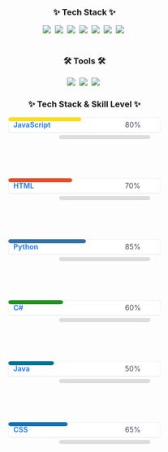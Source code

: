 <!-- 내용 부분 -->
<h3 align="center">✨ Tech Stack ✨</h3>
<div align="center">
  <img src="https://img.shields.io/badge/javascript-F7DF1E.svg?style=for-the-badge&logo=javascript&logoColor=20232a" />&nbsp;
  <img src="https://img.shields.io/badge/html5-E34F26.svg?style=for-the-badge&logo=html5&logoColor=white" />&nbsp;
  <img src="https://img.shields.io/badge/css3-1572B6.svg?style=for-the-badge&logo=css3&logoColor=white" />&nbsp;
  <img src="https://img.shields.io/badge/java-007396.svg?style=for-the-badge&logo=java&logoColor=white" />&nbsp;
  <img src="https://img.shields.io/badge/c%23-239120.svg?style=for-the-badge&logo=c-sharp&logoColor=white" />&nbsp;
  <img src="https://img.shields.io/badge/python-3670A0?style=for-the-badge&logo=python&logoColor=ffdd54" />&nbsp;
  <img src="https://img.shields.io/badge/lua-2C2D72.svg?style=for-the-badge&logo=lua&logoColor=white" />&nbsp;
</div>

<br>

<h3 align="center">🛠 Tools 🛠</h3>
<div align="center">
  <img src="https://img.shields.io/badge/git-F05033.svg?style=for-the-badge&logo=git&logoColor=white" />&nbsp;
  <img src="https://img.shields.io/badge/github-181717.svg?style=for-the-badge&logo=github&logoColor=white" />&nbsp;
  <img src="https://img.shields.io/badge/Notion-F3F3F3.svg?style=for-the-badge&logo=notion&logoColor=black" />&nbsp;
</div>

<!-- 내용 부분 -->
<h3 align="center">✨ Tech Stack & Skill Level ✨</h3>
<div align="center">
  <!-- JavaScript -->
  <svg width="300" height="120" viewBox="0 0 300 120" fill="none" xmlns="http://www.w3.org/2000/svg">
    <rect x="0" y="0" rx="5" ry="5" width="300" height="30" fill="#fff" stroke="#e4e2e2" />
    <text x="10" y="20" font-size="14" fill="#2f80ed" font-weight="bold">JavaScript</text>
    <text x="230" y="20" font-size="14" fill="#434d58">80%</text>
    <rect x="100" y="35" width="180" height="8" fill="#ddd" rx="5" />
    <rect width="144" height="8" fill="#F7DF1E" rx="5" />
  </svg>
  
  <!-- HTML -->
  <svg width="300" height="120" viewBox="0 0 300 120" fill="none" xmlns="http://www.w3.org/2000/svg">
    <rect x="0" y="0" rx="5" ry="5" width="300" height="30" fill="#fff" stroke="#e4e2e2" />
    <text x="10" y="20" font-size="14" fill="#2f80ed" font-weight="bold">HTML</text>
    <text x="230" y="20" font-size="14" fill="#434d58">70%</text>
    <rect x="100" y="35" width="180" height="8" fill="#ddd" rx="5" />
    <rect width="126" height="8" fill="#E34F26" rx="5" />
  </svg>

  <!-- Python -->
  <svg width="300" height="120" viewBox="0 0 300 120" fill="none" xmlns="http://www.w3.org/2000/svg">
    <rect x="0" y="0" rx="5" ry="5" width="300" height="30" fill="#fff" stroke="#e4e2e2" />
    <text x="10" y="20" font-size="14" fill="#2f80ed" font-weight="bold">Python</text>
    <text x="230" y="20" font-size="14" fill="#434d58">85%</text>
    <rect x="100" y="35" width="180" height="8" fill="#ddd" rx="5" />
    <rect width="153" height="8" fill="#3572A5" rx="5" />
  </svg>
  
  <!-- C# -->
  <svg width="300" height="120" viewBox="0 0 300 120" fill="none" xmlns="http://www.w3.org/2000/svg">
    <rect x="0" y="0" rx="5" ry="5" width="300" height="30" fill="#fff" stroke="#e4e2e2" />
    <text x="10" y="20" font-size="14" fill="#2f80ed" font-weight="bold">C#</text>
    <text x="230" y="20" font-size="14" fill="#434d58">60%</text>
    <rect x="100" y="35" width="180" height="8" fill="#ddd" rx="5" />
    <rect width="108" height="8" fill="#239120" rx="5" />
  </svg>
  
  <!-- Java -->
  <svg width="300" height="120" viewBox="0 0 300 120" fill="none" xmlns="http://www.w3.org/2000/svg">
    <rect x="0" y="0" rx="5" ry="5" width="300" height="30" fill="#fff" stroke="#e4e2e2" />
    <text x="10" y="20" font-size="14" fill="#2f80ed" font-weight="bold">Java</text>
    <text x="230" y="20" font-size="14" fill="#434d58">50%</text>
    <rect x="100" y="35" width="180" height="8" fill="#ddd" rx="5" />
    <rect width="90" height="8" fill="#007396" rx="5" />
  </svg>

  <!-- CSS 추가 -->
  <svg width="300" height="120" viewBox="0 0 300 120" fill="none" xmlns="http://www.w3.org/2000/svg">
    <rect x="0" y="0" rx="5" ry="5" width="300" height="30" fill="#fff" stroke="#e4e2e2" />
    <text x="10" y="20" font-size="14" fill="#2f80ed" font-weight="bold">CSS</text>
    <text x="230" y="20" font-size="14" fill="#434d58">65%</text>
    <rect x="100" y="35" width="180" height="8" fill="#ddd" rx="5" />
    <rect width="117" height="8" fill="#1572B6" rx="5" />
  </svg>

</div>
<br>
